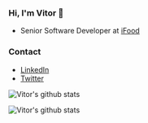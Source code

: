 ### Hi, I'm Vitor 👋

- Senior Software Developer at [iFood](http://ifood.com.br)

### Contact
- [LinkedIn](https://www.linkedin.com/in/vitorhugoro1/)
- [Twitter](https://twitter.com/vitorhugoro1)


![Vitor's github stats](https://github-readme-stats.vercel.app/api/top-langs/?username=vitorhugoro1&layout=compact&theme=tokyonight&show_icons=true)

![Vitor's github stats](https://github-readme-stats.vercel.app/api?username=vitorhugoro1&count_private=true&theme=tokyonight)
